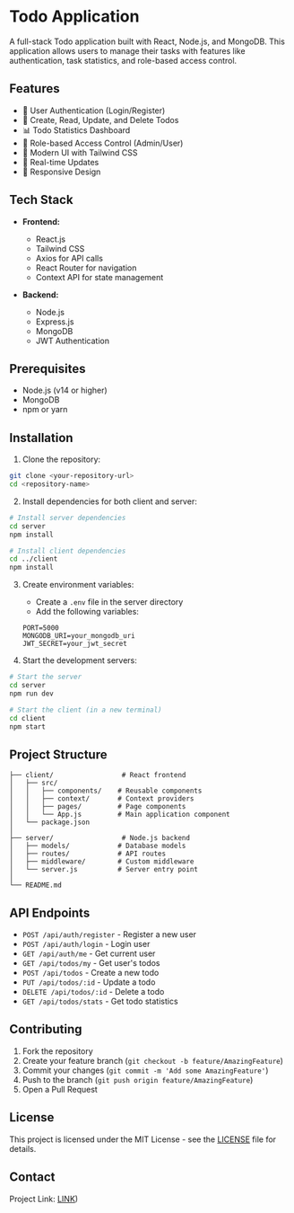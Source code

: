 # Todo Application

A full-stack Todo application built with React, Node.js, and MongoDB. This application allows users to manage their tasks with features like authentication, task statistics, and role-based access control.

## Features

- 🔐 User Authentication (Login/Register)
- 📝 Create, Read, Update, and Delete Todos
- 📊 Todo Statistics Dashboard
- 👥 Role-based Access Control (Admin/User)
- 🎨 Modern UI with Tailwind CSS
- 🔄 Real-time Updates
- 📱 Responsive Design

## Tech Stack

- **Frontend:**

  - React.js
  - Tailwind CSS
  - Axios for API calls
  - React Router for navigation
  - Context API for state management

- **Backend:**
  - Node.js
  - Express.js
  - MongoDB
  - JWT Authentication

## Prerequisites

- Node.js (v14 or higher)
- MongoDB
- npm or yarn

## Installation

1. Clone the repository:

```bash
git clone <your-repository-url>
cd <repository-name>
```

2. Install dependencies for both client and server:

```bash
# Install server dependencies
cd server
npm install

# Install client dependencies
cd ../client
npm install
```

3. Create environment variables:

   - Create a `.env` file in the server directory
   - Add the following variables:

   ```
   PORT=5000
   MONGODB_URI=your_mongodb_uri
   JWT_SECRET=your_jwt_secret
   ```

4. Start the development servers:

```bash
# Start the server
cd server
npm run dev

# Start the client (in a new terminal)
cd client
npm start
```

## Project Structure

```
├── client/                 # React frontend
│   ├── src/
│   │   ├── components/    # Reusable components
│   │   ├── context/       # Context providers
│   │   ├── pages/         # Page components
│   │   └── App.js         # Main application component
│   └── package.json
│
├── server/                 # Node.js backend
│   ├── models/            # Database models
│   ├── routes/            # API routes
│   ├── middleware/        # Custom middleware
│   └── server.js          # Server entry point
│
└── README.md
```

## API Endpoints

- `POST /api/auth/register` - Register a new user
- `POST /api/auth/login` - Login user
- `GET /api/auth/me` - Get current user
- `GET /api/todos/my` - Get user's todos
- `POST /api/todos` - Create a new todo
- `PUT /api/todos/:id` - Update a todo
- `DELETE /api/todos/:id` - Delete a todo
- `GET /api/todos/stats` - Get todo statistics

## Contributing

1. Fork the repository
2. Create your feature branch (`git checkout -b feature/AmazingFeature`)
3. Commit your changes (`git commit -m 'Add some AmazingFeature'`)
4. Push to the branch (`git push origin feature/AmazingFeature`)
5. Open a Pull Request

## License

This project is licensed under the MIT License - see the [LICENSE](LICENSE) file for details.

## Contact
Project Link: [LINK](https://github.com/zaiddA/Todo_List))
